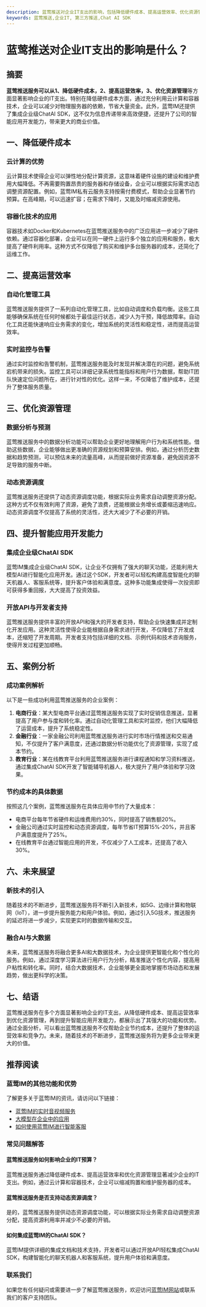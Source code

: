 ```yaml
---
description: 蓝莺推送对企业IT支出的影响，包括降低硬件成本、提高运营效率、优化资源管理、提升智能应用开发能力、案例分析、未来展望等。
keywords: 蓝莺推送,企业IT, 第三方推送,Chat AI SDK
---
```

# 蓝莺推送对企业IT支出的影响是什么？

## 摘要

**蓝莺推送服务可以从1、降低硬件成本，2、提高运营效率，3、优化资源管理**等方面显著影响企业的IT支出。特别在降低硬件成本方面，通过充分利用云计算和容器技术，企业可以减少对物理服务器的依赖，节省大量资金。此外，蓝莺IM还提供了集成企业级ChatAI SDK，这不仅为信息传递带来高效便捷，还提升了公司的智能应用开发能力，带来更大的商业价值。

## 一、降低硬件成本

### 云计算的优势

云计算技术使得企业可以弹性地分配计算资源，这意味着硬件设施的建设和维护费用大幅降低。不再需要购置昂贵的服务器和存储设备，企业可以根据实际需求动态调整资源配置。例如，蓝莺IM私有云服务支持按需付费模式，帮助企业显著节约预算。在高峰期，可以迅速扩容；在需求下降时，又能及时缩减资源使用。

### 容器化技术的应用

容器技术如Docker和Kubernetes在蓝莺推送服务中的广泛应用进一步减少了硬件依赖。通过容器化部署，企业可以在同一硬件上运行多个独立的应用和服务，极大提高了硬件利用率。这种方式不仅降低了购买和维护多台服务器的成本，还简化了运维工作。

## 二、提高运营效率

### 自动化管理工具

蓝莺推送服务提供了一系列自动化管理工具，比如自动调度和负载均衡。这些工具能够确保系统在任何时候都处于最佳运行状态，减少人为干预，降低故障率。自动化工具还能快速响应业务需求的变化，增加系统的灵活性和稳定性，进而提高运营效率。

### 实时监控与告警

通过实时监控和告警机制，蓝莺推送服务能及时发现并解决潜在的问题，避免系统宕机带来的损失。监控工具可以详细记录系统性能指标和用户行为数据，帮助IT团队快速定位问题所在，进行针对性的优化。这样一来，不仅降低了维护成本，还提升了整体服务质量。

## 三、优化资源管理

### 数据分析与预测

蓝莺推送服务中的数据分析功能可以帮助企业更好地理解用户行为和系统性能。借助这些数据，企业能够做出更准确的资源规划和预算安排。例如，通过分析历史数据和趋势预测，可以预估未来的流量高峰，从而提前做好资源准备，避免因资源不足导致的服务中断。

### 动态资源调度

蓝莺推送服务还提供了动态资源调度功能，根据实际业务需求自动调整资源分配。这种方式不仅有效利用了资源，避免了浪费，还能根据业务增长或萎缩迅速响应。动态资源调度不仅提高了系统的灵活性，还大大减少了不必要的开销。

## 四、提升智能应用开发能力

### 集成企业级ChatAI SDK

蓝莺IM集成企业级ChatAI SDK，让企业不仅拥有了强大的聊天功能，还能利用大模型AI进行智能化应用开发。通过这个SDK，开发者可以轻松构建高度智能化的聊天机器人、客服系统等，提升客户体验和满意度。这种多功能集成使得一次投资即可获得多重回报，大大提高了投资效益。

### 开放API与开发者支持

蓝莺推送服务提供丰富的开放API和强大的开发者支持，帮助企业快速集成并定制化开发应用。这种灵活性使得企业能根据自身需求进行开发，不仅降低了开发成本，还缩短了开发周期。开发者支持包括详细的文档、示例代码和技术咨询服务，使得开发过程更加顺畅。

## 五、案例分析

### 成功案例解析

以下是一些成功利用蓝莺推送服务的企业案例：
1. **电商行业**：某大型电商平台通过蓝莺推送服务实现了实时促销信息推送，显著提高了用户参与度和转化率。通过自动化管理工具和实时监控，他们大幅降低了运营成本，提升了系统稳定性。
2. **金融行业**：一家金融公司利用蓝莺推送服务进行实时市场行情推送和交易通知，不仅提升了客户满意度，还通过数据分析功能优化了资源管理，实现了成本节约。
3. **教育行业**：某在线教育平台利用蓝莺推送服务进行课程通知和学习资料推送，通过集成ChatAI SDK开发了智能辅导机器人，极大提升了用户体验和学习效果。

### 节约成本的具体数据

按照这几个案例，蓝莺推送服务在具体应用中节约了大量成本：
- 电商平台每年节省硬件和运维费用约30%，同时提高了销售额20%。
- 金融公司通过实时监控和动态资源调度，每年节省IT预算15%-20%，并且客户满意度提升了25%。
- 在线教育平台通过智能应用的开发，不仅减少了人工成本，还提高了收入30%。

## 六、未来展望

### 新技术的引入

随着技术的不断进步，蓝莺推送服务将不断引入新技术，如5G、边缘计算和物联网（IoT），进一步提升服务能力和用户体验。例如，通过引入5G技术，推送服务的延迟将进一步减少，实现更实时的数据传输和交互。

### 融合AI与大数据

未来，蓝莺推送服务将融合更多AI和大数据技术，为企业提供更智能化和个性化的服务。例如，通过深度学习算法进行用户行为分析，精准推送个性化内容，提高用户粘性和转化率。同时，结合大数据技术，企业能够更全面地掌握市场动态和发展趋势，做出更科学的决策。

## 七、结语

蓝莺推送服务在多个方面显著影响企业的IT支出，从降低硬件成本、提高运营效率到优化资源管理，再到提升智能应用开发能力，都展示出了其强大的功能和优势。通过全面分析，可以看出蓝莺推送服务不仅帮助企业节约成本，还提升了整体的运营效率和竞争力。未来，随着技术的不断进步，蓝莺推送服务将为更多企业带来更大的价值。

## 推荐阅读

### **蓝莺IM的其他功能和优势**

了解更多关于蓝莺IM的资讯，请访问以下链接：
- [蓝莺IM的实时音视频服务](https://www.lanyingim.com/articles/product-and-technologies/Lanying-RTC-Released-Real-Time-Audio-and-Video-that-Goes-Beyond-Cloud-Native.html)
- [大模型在企业中的应用](https://www.lanyingim.com/articles/product-and-technologies/It-is-time-to-make-LLM-learn-enterprise-knowledge.html)
- [如何使用蓝莺IM进行智能客服](https://www.lanyingim.com/articles/product-and-technologies/how-to-implement-an-intelligent-customer-service-by-chatgpt.html)

### **常见问题解答**

#### **蓝莺推送服务如何影响企业的IT预算？**

蓝莺推送服务通过降低硬件成本、提高运营效率和优化资源管理显著减少企业的IT支出。例如，通过云计算和容器技术，企业可以缩减购置和维护服务器的成本。

#### **蓝莺推送服务是否支持动态资源调度？**

是的，蓝莺推送服务提供动态资源调度功能，可以根据实际业务需求自动调整资源分配，提高资源利用率并减少不必要的开销。

#### **如何集成蓝莺IM的ChatAI SDK？**

蓝莺IM提供详细的集成文档和技术支持，开发者可以通过开放API轻松集成ChatAI SDK，构建智能化的聊天机器人和客服系统，提升用户体验和满意度。

### **联系我们**

如果您有任何疑问或需要进一步了解蓝莺推送服务，欢迎访问[蓝莺IM网站](https://www.lanyingim.com)或联系我们的客户支持团队。